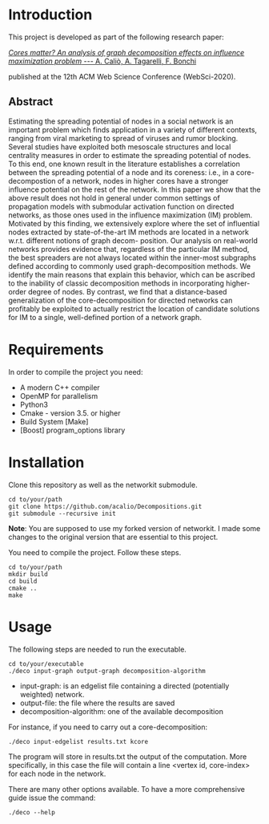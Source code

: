 # Introduction 

This project is developed as part  of the following research paper:

[_Cores matter? An analysis of graph decomposition effects on influence maximization problem_
--- A. Caliò, A. Tagarelli, F. Bonchi](https://doi.org/10.1145/3394231.3397908)


published at the 12th ACM Web Science Conference (WebSci-2020).

## Abstract
Estimating the spreading potential of nodes in a social network is an
important problem which finds application in a variety of different
contexts, ranging from viral marketing to spread of viruses and
rumor blocking. Several studies have exploited both mesoscale
structures and local centrality measures in order to estimate the
spreading potential of nodes. To this end, one known result in the
literature establishes a correlation between the spreading potential
of a node and its coreness: i.e., in a core-decompostion of a network,
nodes in higher cores have a stronger influence potential on the
rest of the network. In this paper we show that the above result
does not hold in general under common settings of propagation
models with submodular activation function on directed networks,
as those ones used in the influence maximization (IM) problem.
Motivated by this finding, we extensively explore where the
set of influential nodes extracted by state-of-the-art IM methods
are located in a network w.r.t. different notions of graph decom-
position. Our analysis on real-world networks provides evidence
that, regardless of the particular IM method, the best spreaders
are not always located within the inner-most subgraphs defined
according to commonly used graph-decomposition methods. We
identify the main reasons that explain this behavior, which can
be ascribed to the inability of classic decomposition methods in
incorporating higher-order degree of nodes. By contrast, we find
that a distance-based generalization of the core-decomposition for
directed networks can profitably be exploited to actually restrict
the location of candidate solutions for IM to a single, well-defined
portion of a network graph.





# Requirements
In order to compile the project you need:

- A modern C++ compiler
- OpenMP for parallelism 
- Python3
- Cmake - version 3.5. or higher
- Build System [Make]
- [Boost] program_options library


# Installation
Clone this repository as well as the networkit submodule.
    
    cd to/your/path
    git clone https://github.com/acalio/Decompositions.git
    git submodule --recursive init 
    
**Note**: You are supposed to use my forked version of networkit.
I made some changes to the original version that are essential to this project.


You need to compile the project. Follow these steps.

    cd to/your/path
    mkdir build
    cd build
    cmake ..
    make 
    

# Usage
The following steps are needed to run the executable. 

    cd to/your/executable
    ./deco input-graph output-graph decomposition-algorithm
    

- input-graph: is an edgelist file containing a directed (potentially weighted) network.
- output-file: the file where the results are saved
- decomposition-algorithm: one of the available decomposition

For instance, if you need to carry out a core-decomposition:

    ./deco input-edgelist results.txt kcore
    
The program will store in results.txt the output of the computation.
More specifically, in this case the file will contain a line <vertex id, core-index>
for each node in the network.

There are many other options available. To have a more comprehensive guide
issue the command:
    
    ./deco --help
